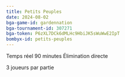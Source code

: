 ```yaml
---
title: Petits Peuples
date: 2024-08-02
bga-game-id: gardennation
bga-tournament-id: 307271
bga-token: P6zXL7DCk6dMLHc9HbiJK5sWuWwE2IpT
bombyx-id: petits-peuples
---
```


Temps réel 90 minutes Élimination directe

3 joueurs par partie